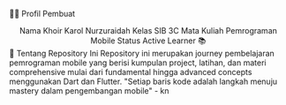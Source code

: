 👨‍🎓 Profil Pembuat
<div align="center">
Nama	Khoir Karol Nurzuraidah
Kelas	SIB 3C
Mata Kuliah	Pemrograman Mobile
Status	Active Learner 📚
</div>
🌟 Tentang Repository Ini
Repository ini merupakan journey pembelajaran pemrograman mobile yang berisi kumpulan project, latihan, dan materi comprehensive mulai dari fundamental hingga advanced concepts menggunakan Dart dan Flutter.
"Setiap baris kode adalah langkah menuju mastery dalam pengembangan mobile" - kn
